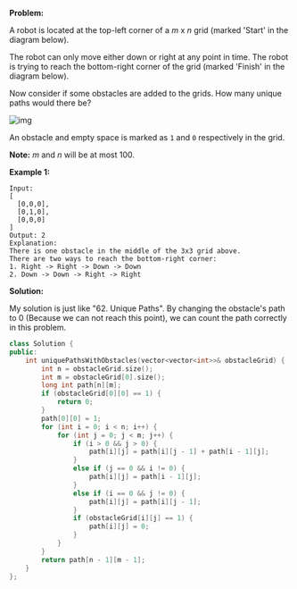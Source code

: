 **Problem:**

A robot is located at the top-left corner of a *m* x *n* grid (marked 'Start' in the diagram below).

The robot can only move either down or right at any point in time. The robot is trying to reach the bottom-right corner of the grid (marked 'Finish' in the diagram below).

Now consider if some obstacles are added to the grids. How many unique paths would there be?

![img](https://assets.leetcode.com/uploads/2018/10/22/robot_maze.png)

An obstacle and empty space is marked as `1` and `0` respectively in the grid.

**Note:** *m* and *n* will be at most 100.

**Example 1:**

```
Input:
[
  [0,0,0],
  [0,1,0],
  [0,0,0]
]
Output: 2
Explanation:
There is one obstacle in the middle of the 3x3 grid above.
There are two ways to reach the bottom-right corner:
1. Right -> Right -> Down -> Down
2. Down -> Down -> Right -> Right
```

**Solution:**

My solution is just like "62. Unique Paths". By changing the obstacle's path to 0 (Because we can not reach this point), we can count the path correctly in this problem.

```c++
class Solution {
public:
    int uniquePathsWithObstacles(vector<vector<int>>& obstacleGrid) {
        int n = obstacleGrid.size();
        int m = obstacleGrid[0].size();
        long int path[n][m];
        if (obstacleGrid[0][0] == 1) {
            return 0;
        }
        path[0][0] = 1;
        for (int i = 0; i < n; i++) {
            for (int j = 0; j < m; j++) {
                if (i > 0 && j > 0) {
                    path[i][j] = path[i][j - 1] + path[i - 1][j];
                }
                else if (j == 0 && i != 0) {
                    path[i][j] = path[i - 1][j];
                }
                else if (i == 0 && j != 0) {
                    path[i][j] = path[i][j - 1];
                }
                if (obstacleGrid[i][j] == 1) {
                    path[i][j] = 0;
                }
            }
        }
        return path[n - 1][m - 1];
    }
};
```

